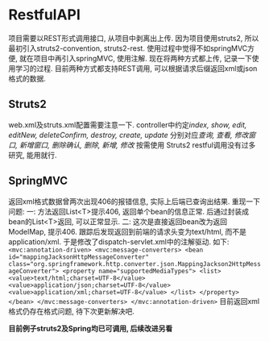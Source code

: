 # RestfulAPI
  项目需要以REST形式调用接口, 从项目中剥离出上传.
  因为项目使用struts2, 所以最初引入struts2-convention, struts2-rest. 使用过程中觉得不如springMVC方便, 就在项目中再引入springMVC, 使用注解.
现在将两种方式都上传, 记录一下使用学习的过程. 
  目前两种方式都支持REST调用, 可以根据请求后缀返回xml或json格式的数据. 

## Struts2
 web.xml及struts.xml配置需要注意一下. 
 controller中约定*index, show, edit, editNew, deleteConfirm, destroy, create, update* 分别对应*查询, 查看, 修改窗口, 新增窗口, 删除确认, 删除, 新增, 修改* 按需使用
 Struts2 restful调用没有过多研究, 能用就行.
## SpringMVC
 
 返回xml格式数据曾两次出现406的报错信息, 实际上后端已查询出结果.
 重现一下问题:
  一: 方法返回List\<T\>提示406, 返回单个bean的信息正常. 后通过封装成bean的List\<T\>返回, 可以正常显示.
  二: 这次是直接返回bean改为返回ModelMap, 提示406. 跟踪后发现返回到前端的请求头变为text/html, 而不是application/xml. 于是修改了dispatch-servlet.xml中的注解驱动. 如下: 
  ``
  <mvc:annotation-driven>
        <mvc:message-converters>
            <bean id="mappingJacksonHttpMessageConverter"
                  class="org.springframework.http.converter.json.MappingJackson2HttpMessageConverter">
                <property name="supportedMediaTypes">
                    <list>
                        <value>text/html;charset=UTF-8</value>
                        <value>application/json;charset=UTF-8</value>
                        <value>application/xml;charset=UTF-8</value>
                    </list>
                </property>
            </bean>
        </mvc:message-converters>
    </mvc:annotation-driven>
    ``
  目前返回xml格式仍存在格式问题, 待下次更新解决吧.
  
**目前例子struts2及Spring均已可调用, 后续改进另看**
